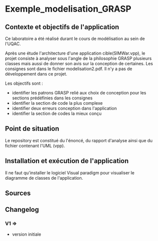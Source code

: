 # Exemple_modelisation_GRASP

## Contexte et objectifs de l'application 
Ce laboratoire a été réalisé durant le cours de modélisation au sein de l'UQAC.

Après une étude l'architecture d'une application cible(SIMWar.vpp), le projet consiste à analyser sous l'angle de la philosophie GRASP plusieurs classes mais aussi de donner son avis sur la conception de certaines. Les consignes sont dans le fichier modelisation2.pdf. Il n'y a pas de développement dans ce projet. 

Les objectifs sont :
- identifier les patrons GRASP relié aux choix de conception pour les sections prédéfinies dans les consignes
- identifier la section de code la plus complexe 
- identifier deux erreurs conception dans l'application 
- identifier la section de codes la mieux conçu

## Point de situation

Le repository est constitué du l'énoncé, du rapport d'analyse ainsi que du fichier contenant l'UML (vpp).

## Installation et exécution de l'application

Il ne faut qu'installer le logiciel Visual paradigm pour visualiser le diagramme de classes de l'application. 

## Sources
## Changelog
### V1 => 
- version initiale




